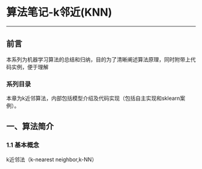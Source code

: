 # 算法笔记-k邻近(KNN)
----

## 前言

本系列为机器学习算法的总结和归纳，目的为了清晰阐述算法原理，同时附带上代码实例，便于理解

### 系列目录


本章为k近邻算法，内部包括模型介绍及代码实现（包括自主实现和sklearn案例）。

## 一、算法简介

### 1.1 基本概念

k近邻法（k-nearest neighbor,k-NN）